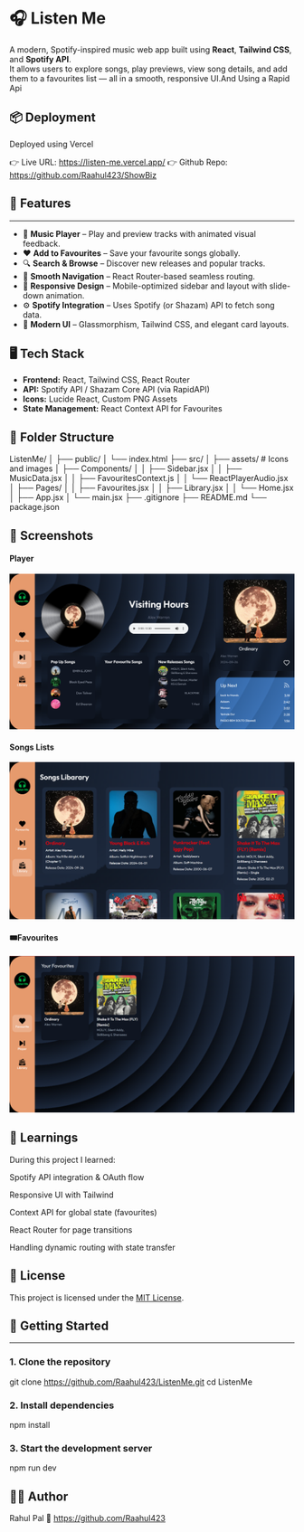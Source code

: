 # 🎧 Listen Me

A modern, Spotify-inspired music web app built using **React**, **Tailwind CSS**, and **Spotify API**.  
It allows users to explore songs, play previews, view song details, and add them to a favourites list — all in a smooth, responsive UI.And Using a Rapid Api 


📦 Deployment
----------------------------------------------------------------------------------------
Deployed using Vercel

👉 Live URL: https://listen-me.vercel.app/
👉 Github Repo: https://github.com/Raahul423/ShowBiz


## 🌟 Features
-------------------------------------------------------------------------------------

- 🎵 **Music Player** – Play and preview tracks with animated visual feedback.
- ❤️ **Add to Favourites** – Save your favourite songs globally.
- 🔍 **Search & Browse** – Discover new releases and popular tracks.
- 🧭 **Smooth Navigation** – React Router-based seamless routing.
- 📱 **Responsive Design** – Mobile-optimized sidebar and layout with slide-down animation.
- ⚙️ **Spotify Integration** – Uses Spotify (or Shazam) API to fetch song data.
- 💚 **Modern UI** – Glassmorphism, Tailwind CSS, and elegant card layouts.


## 🖥️ Tech Stack

- **Frontend:** React, Tailwind CSS, React Router
- **API:** Spotify API / Shazam Core API (via RapidAPI)
- **Icons:** Lucide React, Custom PNG Assets
- **State Management:** React Context API for Favourites



## 📁 Folder Structure
ListenMe/
│
├── public/
│ └── index.html
├── src/
│ ├── assets/ # Icons and images
│ ├── Components/
│ │ ├── Sidebar.jsx
│ │ ├── MusicData.jsx
│ │ ├── FavouritesContext.js
│ │ └── ReactPlayerAudio.jsx
│ ├── Pages/
│ │ ├── Favourites.jsx
│ │ ├── Library.jsx
│ │ └── Home.jsx
│ ├── App.jsx
│ └── main.jsx
├── .gitignore
├── README.md
└── package.json


📸 Screenshots
----------------------------------------------------------------------------------
####  Player
![Player](src/assets/Player.png)

#### Songs Lists
![Song Library](src/assets/Library.png)

#### 🎟Favourites
![Favourites](src/assets/Favourites.png)




🧠 Learnings
---------------------------------------------------------------------------------------


During this project I learned:

Spotify API integration & OAuth flow

Responsive UI with Tailwind

Context API for global state (favourites)

React Router for page transitions

Handling dynamic routing with state transfer




📄 License
-------------------------------------------------------------------------------------------------------------------------------------------------------------------------------------------------
This project is licensed under the [MIT License](./LICENSE).





## 🚀 Getting Started
---------------------------------------------------------------------------------------

### 1. Clone the repository

git clone https://github.com/Raahul423/ListenMe.git
cd ListenMe


### 2. Install dependencies

npm install

### 3. Start the development server
npm run dev


👨‍💻 Author
--------------------------------------------------------------------------------------
Rahul Pal
🔗 https://github.com/Raahul423
